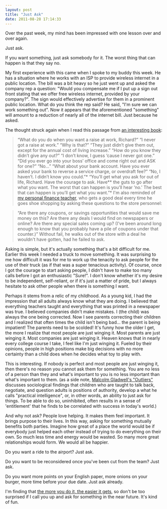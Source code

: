 ```yaml
---
layout: post
title: "Just Ask"
date: 2011-08-28 17:14:33
---
```


Over the past week, my mind has been impressed with one lesson over and over again.

Just ask.

If you want something, just ask somebody for it. The worst thing that can happen is that they say no.

My first experience with this came when I spoke to my buddy this week. He has a situation where he works with an ISP to provide wireless internet in a public location. The bill was a bit heavy so he just went up and asked the company rep a question: "Would you compensate me if I put up a sign out front stating that we offer free wireless internet, provided by your company?". The sign would effectively advertise for them in a prominent public location. What do you think the rep said? He said, "I'm sure we can work something out". Now it appears that the aforementioned "something" will amount to a reduction of nearly all of the internet bill. Just because he asked.

The thought struck again when I read this passage from <a href="http://www.amazon.com/Jackrabbit-Factor-Why-You-Can/dp/0976531011" target="_blank" title="The Jackrabbit Factor">an interesting book</a>:

> “What do you do when you want a raise at work, Richard?” “I never got a raise at work.” “Why is that?” “They just didn’t give them out, except for the annual cost of living increase.” “How do you know they didn’t give any out?” “I don’t know, I guess ‘cause I never got one.” “Did you ever go into your boss’ office and come right out and ASK for one?” “No…” “What about your bank account. Have you ever asked your bank to reverse a service charge, or overdraft fee?” “No, I haven’t. I didn’t know you could.”* “You’ll get what you ask for out of life, Richard. Have the courage to ask. Have** the guts to go after what you want. The worst that can happen is you’ll hear ‘no.’ The best that can happen is you’ll get what you want.”*
I'm also reminded of <a href="http://www.scottmarsh.com" target="_blank" title="Scott Marsh">my personal finance teacher</a>, who gets a good deal every time he goes shoe shopping by asking these questions to the store personnel:

> “Are there any coupons, or savings opportunities that would save me money on this? Are there any deals I would find on newspapers or online? Are there any special sales coming up? (I’ve been around long enough to know that you probably have a pile of coupons under that counter.)”
Without fail, he walks out of the store with a deal he wouldn't have gotten, had he failed to ask.

Asking is simple, but it's actually something that's a bit difficult for me. Earlier this week I needed a truck to move something. It was surprising to me how difficult it was for me to work up the tenacity to ask people for the use of their truck (as if that was a super tenacious activity). Of course, once I got the courage to start asking people, I didn't have to make too many calls before I got an enthusiastic "Sure!". I don't know whether it's my desire to be independent, self-reliant, or if it's just a matter of pride, but I always hesitate to ask other people when there is something I want.

Perhaps it stems from a relic of my childhood. As a young kid, I had the impression that all adults always know what they are doing. I believed that everything teachers taught and everything that was printed in a newspaper was true. I believed companies didn't make mistakes. I (the child) was always the one being corrected. Now I see parents correcting their children and I realized that often times the child isn't being bad... the parent is being impatient! The parents need to be scolded! It's funny how the older I get, the more I realize that most people are just winging it. Most parents are just winging it. Most companies are just winging it. Heaven knows that in nearly every college course I take, I feel like I'm just winging it. Fueled by their opinions, people in high positions make big decisions with no more certainty than a child does when he decides what toy to play with.

This is interesting. If nobody is perfect and most people are just winging it, then there's no reason you cannot ask them for something. You are no less of a person than they and what's important to you is no less important than what's important to them. (as a side note, <a href="http://en.wikipedia.org/wiki/Outliers_(book)" target="_blank" title="Outliers">Malcolm Gladwell's "Outliers"</a> discusses sociological findings that children who are taught to talk back, negotiate, and question adults is positions of authority, develop a what he calls "practical intelligence", or, in other words, an ability to just ask for things. To be able to do so, uninhibited, often results in a sense of 'entitlement' that he finds to be correlated with success in today's world.)

And why not ask? People love helping. It makes them feel important. It brings purpose to their lives. In this way, asking for something mutually benefits both parties. Imagine how great of a place the world would be if everybody just helped each other instead of trying to do everything on their own. So much less time and energy would be wasted. So many more great relationships would form. We would all be happier.

Do you want a ride to the airport? Just ask.

Do you want to be reconsidered once you've been cut from the team? Just ask.

Do you want more points on your English paper, more onions on your burger, more time before your due date. Just ask already.

I'm finding that [the more you do it, the easier it gets][1], so don't be too surprised if I call you up and ask for something in the near future. It's kind of fun.

 [1]: http://bryanbraun.com/2011/02/27/fear-and-the-critical-moment/ "Fear and the Critical Moment"